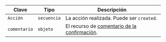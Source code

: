 | Clave        | Tipo        | Descripción                                                                                |
| ------------ | ----------- | ------------------------------------------------------------------------------------------ |
| `Acción`     | `secuencia` | La acción realizada. Puede ser `created`.                                                  |
| `comentario` | `objeto`    | El recurso de [comentario de la confirmación](/rest/reference/repos#get-a-commit-comment). |
